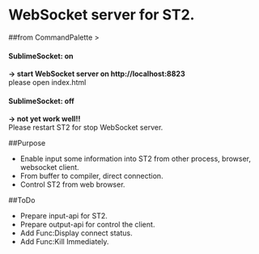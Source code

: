 # WebSocket server for ST2.

##from CommandPalette >  
#### SublimeSocket: on
**-> start WebSocket server on http://localhost:8823**  
please open index.html

#### SublimeSocket: off
**-> not yet work well!!**  
Please restart ST2 for stop WebSocket server.

##Purpose
* Enable input some information into ST2 from other process, browser, websocket client.
* From buffer to compiler, direct connection.
* Control ST2 from web browser.

##ToDo
* Prepare input-api for ST2.
* Prepare output-api for control the client.
* Add Func:Display connect status.
* Add Func:Kill Immediately.